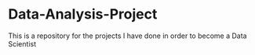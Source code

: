 # Data-Analysis-Project
This is a repository for the projects I have done in order to become a Data Scientist
